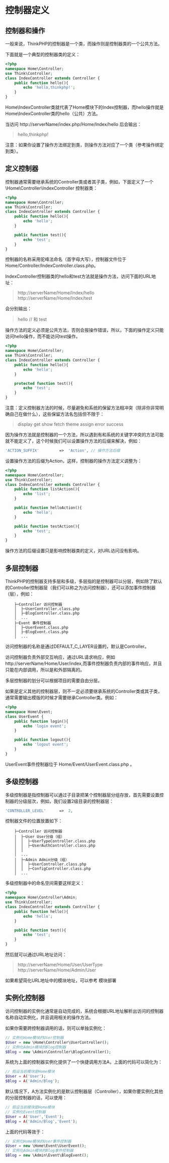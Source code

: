 # 控制器定义

## 控制器和操作

一般来说，ThinkPHP的控制器是一个类，而操作则是控制器类的一个公共方法。

下面就是一个典型的控制器类的定义：

```Php
<?php
namespace Home\Controller;
use Think\Controller;
class IndexController extends Controller {
    public function hello(){
        echo 'hello,thinkphp!';
    }
}
```

Home\IndexController类就代表了Home模块下的Index控制器，而hello操作就是Home\IndexController类的hello（公共）方法。


当访问 http://serverName/index.php/Home/Index/hello 后会输出：

> hello,thinkphp!

注意：如果你设置了操作方法绑定到类，则操作方法对应了一个类（参考操作绑定到类）。

## 定义控制器

控制器通常需要继承系统的Controller类或者其子类，例如，下面定义了一个 \Home\Controller\IndexController 控制器类：

```Php
<?php
namespace Home\Controller;
use Think\Controller;
class IndexController extends Controller {
    public function hello(){
        echo 'hello';
    }

    public function test(){
        echo 'test';
    }
}
```

控制器的名称采用驼峰法命名（首字母大写），控制器文件位于 Home/Controller/IndexController.class.php。

IndexController控制器类的hello和test方法就是操作方法，访问下面的URL地址：


> http://serverName/Home/Index/hello
> http://serverName/Home/Index/test

会分别输出：


> hello
> // 和
> test

操作方法的定义必须是公共方法，否则会报操作错误，所以，下面的操作定义只能访问hello操作，而不能访问test操作。

```Php
<?php
namespace Home\Controller;
use Think\Controller;
class IndexController extends Controller {
    public function hello(){
        echo 'hello';
    }

    protected function test(){
        echo 'test';
    }
}
```
注意：定义控制器方法的时候，尽量避免和系统的保留方法相冲突（除非你非常明确自己在做什么），这些保留方法名包括但不限于：

> display
> get
> show
> fetch
> theme
> assign
> error
> success

因为操作方法就是控制器的一个方法，所以遇到有和系统的关键字冲突的方法可能就不能定义了，这个时候我们可以设置操作方法的后缀来解决，例如：

```Php
'ACTION_SUFFIX'         =>  'Action', // 操作方法后缀
```

设置操作方法的后缀为Action，这样，控制器的操作方法定义调整为：

```Php
<?php
namespace Home\Controller;
use Think\Controller;
class IndexController extends Controller {
    public function listAction(){
        echo 'list';
    }

    public function helloAction(){
        echo 'hello';
    }

    public function testAction(){
        echo 'test';
    }
}
```

操作方法的后缀设置只是影响控制器类的定义，对URL访问没有影响。

## 多层控制器

ThinkPHP的控制器支持多层和多级，多层指的是控制器可以分层，例如除了默认的Controller控制器层（我们可以称之为访问控制器），还可以添加事件控制器（层），例如：


        ├─Controller 访问控制器
        │  ├─UserController.class.php 
        │  ├─BlogController.class.php
        │  ...
        ├─Event 事件控制器
        │  ├─UserEvent.class.php  
        │  ├─BlogEvent.class.php
        │  ...


访问控制器的名称是通过DEFAULT_C_LAYER设置的，默认是Controller。

访问控制器负责外部交互响应，通过URL请求响应，例如 http://serverName/Home/User/index,而事件控制器负责内部的事件响应，并且只能在内部调用，所以是和外部隔离的。


多层控制器的划分可以根据项目的需要自由分层。

如果是定义其他的控制器层，则不一定必须要继承系统的Controller类或其子类，通常需要输出模版的时候才需要继承Controller类。例如：

```Php
<?php
namespace Home\Event;
class UserEvent {
    public function login(){
        echo 'login event';
    }

    public function logout(){
        echo 'logout event';
    }
}
```
UserEvent事件控制器位于 Home/Event/UserEvent.class.php 。

## 多级控制器

多级控制器是指控制器可以通过子目录把某个控制器层分组存放，首先需要设置控制器的分级层次，例如，我们设置2级目录的控制器层：

```Php
'CONTROLLER_LEVEL'      =>  2,
```

控制器文件的位置放置如下：

        ├─Controller 访问控制器
        │  ├─User User分级（组）
        │  │  ├─UserTypeController.class.php 
        │  │  ├─UserAuthController.class.php 
        │  │
        │  ...
        │  ├─Admin Admin分级（组）
        │  │  ├─UserController.class.php 
        │  │  ├─ConfigController.class.php 
        │  ...


多级控制器中的命名空间需要这样定义：

```Php
<?php
namespace Home\Controller\Admin;
use Think\Controller;
class IndexController extends Controller {
    public function hello(){
        echo 'hello';
    }

    public function test(){
        echo 'test';
    }
}
```
然后就可以通过URL地址访问：

> http://serverName/Home/User/UserType
> http://serverName/Home/Admin/User

如果希望简化URL地址中的模块地址，可以参考 模块部署

## 实例化控制器

访问控制器的实例化通常是自动完成的，系统会根据URL地址解析出访问的控制器名称自动实例化，并且调用相关的操作方法。

如果你需要跨控制器调用的话，则可以单独实例化：

```Php
// 实例化Home模块的User控制器
$User = new \Home\Controller\UserController();
// 实例化Admin模块的Blog控制器
$Blog = new \Admin\Controller\BlogController();
```

系统为上面的控制器实例化提供了一个快捷调用方法A，上面的代码可以简化为：

```Php
// 假设当前模块是Home模块
$User = A('User'); 
$Blog = A('Admin/Blog');
```

默认情况下，A方法实例化的是默认控制器层（Controller），如果你要实例化其他的分层控制器的话，可以使用：

```Php
// 假设当前模块是Home模块
// 实例化Event控制器
$User = A('User','Event'); 
$Blog = A('Admin/Blog','Event');
```

上面的代码等效于：

```Php
// 实例化Home模块的User事件控制器
$User = new \Home\Event\UserEvent();
// 实例化Admin模块的Blog事件控制器
$Blog = new \Admin\Event\BlogEvent();
```